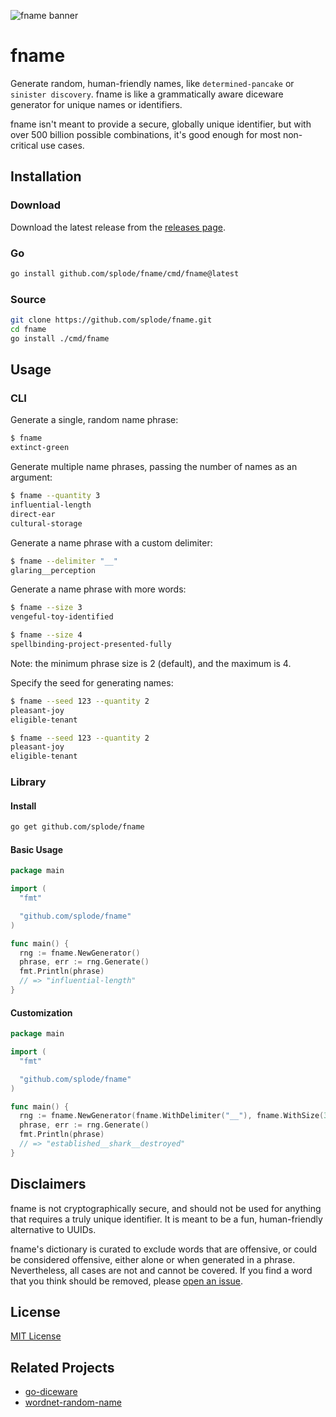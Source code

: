 ![fname banner](.github/media/fname_banner_1.1_1280x640.png)

# fname

Generate random, human-friendly names, like `determined-pancake` or `sinister discovery`. fname is like a grammatically aware diceware generator for unique names or identifiers.

fname isn't meant to provide a secure, globally unique identifier, but with over 500 billion possible combinations, it's good enough for most non-critical use cases.

## Installation

### Download

Download the latest release from the [releases page](https://github.com/Splode/fname/releases).

### Go

```sh
go install github.com/splode/fname/cmd/fname@latest
```

### Source

```sh
git clone https://github.com/splode/fname.git
cd fname
go install ./cmd/fname
```

## Usage

### CLI
  
Generate a single, random name phrase:

```sh
$ fname
extinct-green
```

Generate multiple name phrases, passing the number of names as an argument:

```sh
$ fname --quantity 3
influential-length
direct-ear
cultural-storage
```

Generate a name phrase with a custom delimiter:

```sh
$ fname --delimiter "__"
glaring__perception
```

Generate a name phrase with more words:

```sh
$ fname --size 3
vengeful-toy-identified

$ fname --size 4
spellbinding-project-presented-fully
```

Note: the minimum phrase size is 2 (default), and the maximum is 4.

Specify the seed for generating names:

```sh
$ fname --seed 123 --quantity 2
pleasant-joy
eligible-tenant

$ fname --seed 123 --quantity 2
pleasant-joy
eligible-tenant
```

### Library

#### Install

```sh
go get github.com/splode/fname
```

#### Basic Usage

```go
package main

import (
  "fmt"

  "github.com/splode/fname"
)

func main() {
  rng := fname.NewGenerator()
  phrase, err := rng.Generate()
  fmt.Println(phrase)
  // => "influential-length"
}
```

#### Customization

```go
package main

import (
  "fmt"

  "github.com/splode/fname"
)

func main() {
  rng := fname.NewGenerator(fname.WithDelimiter("__"), fname.WithSize(3))
  phrase, err := rng.Generate()
  fmt.Println(phrase)
  // => "established__shark__destroyed"
}
```

## Disclaimers

fname is not cryptographically secure, and should not be used for anything that requires a truly unique identifier. It is meant to be a fun, human-friendly alternative to UUIDs.

fname's dictionary is curated to exclude words that are offensive, or could be considered offensive, either alone or when generated in a phrase. Nevertheless, all cases are not and cannot be covered. If you find a word that you think should be removed, please [open an issue](https://github.com/Splode/fname/issues).


## License

[MIT License](./LICENSE)

## Related Projects

- [go-diceware](https://github.com/sethvargo/go-diceware)
- [wordnet-random-name](https://github.com/kohsuke/wordnet-random-name)
